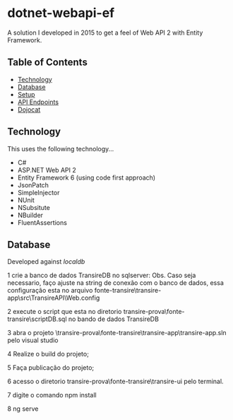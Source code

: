 # dotnet-webapi-ef
A solution I developed in 2015 to get a feel of Web API 2 with Entity Framework.

## Table of Contents
- [Technology](#technology)
- [Database](#database)
- [Setup](#setup)
- [API Endpoints](#apiendpoints)
- [Dojocat](#dojocat)


## Technology <a id="technology">
This uses the following technology...

- C#
- ASP.NET Web API 2
- Entity Framework 6 (using code first approach)
- JsonPatch
- SimpleInjector
- NUnit
- NSubsitute
- NBuilder
- FluentAssertions


## Database <a id="database">
Developed against _localdb_

1 crie a banco de dados TransireDB no sqlserver:
 Obs. Caso seja necessario, faço ajuste na string de conexão com o banco de dados, essa configuração esta no arquivo fonte-transire\transire-app\src\TransireAPI\Web.config
  <add name="TransireDB" connectionString="Data Source=.\SQLEXPRESS;Initial Catalog=TransireDB;Integrated Security=True;Connect Timeout=30;Encrypt=False;TrustServerCertificate=False;ApplicationIntent=ReadWrite;MultiSubnetFailover=False" providerName="System.Data.SqlClient" />

2 execute o script que esta no diretorio transire-prova\fonte-transire\scriptDB.sql no bando de dados TransireDB

3 abra o projeto \transire-prova\fonte-transire\transire-app\transire-app.sln pelo visual studio

4 Realize o build do projeto;

5 Faça publicação do projeto;

6 acesso o diretorio transire-prova\fonte-transire\transire-ui pelo terminal.

7 digite o comando npm install

8 ng serve
